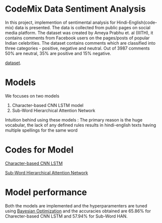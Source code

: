 # CodeMix Data Sentiment Analysis
In this project, implemention of sentimental analysis for Hindi-English(code-mix) data is presented. The data is collected from public pages on social media platform. The dataset was created by Ameya Prabhu et. al (IIITH), it contains comments from Facebook users on the pages/posts of popular Indian celebrities. The dataset contains comments which are classified into three categories - positive, negative and neutral. Out of 3987 comments 50% are neutral, 35% are positive and 15% negative.

[dataset](https://github.com/kushagra1198/CodeMix-Data-Sentiment-Analysis-/blob/master/HAN/IIITH_Codemixed.txt).

# Models
We focuses on two models
1) Character-based CNN LSTM model
2) Sub-Word Hierarchical Attention Network

Intuition behind using these models : The primary reason is the huge vocabular, the lack of any defined rules results in hindi-english texts having multiple spellings for the same word  

# Codes for Model
[Character-based CNN LSTM](https://github.com/kushagra1198/CodeMix-Data-Sentiment-Analysis-/blob/master/Character_CNN_LSTM.ipynb)

[Sub-Word Hierarchical Attention Network](https://github.com/kushagra1198/CodeMix-Data-Sentiment-Analysis-/blob/master/HAN/Untitled7.ipynb)

# Model performance 
Both the models are implemented and the hyperparamenters are tuned using [Bayesian Optimization](https://scikit-optimize.github.io/notebooks/bayesian-optimization.html) and the accuracies obtained are 65.86% for Charecter-based CNN LSTM and 57.94% for Sub-Word HAN.
